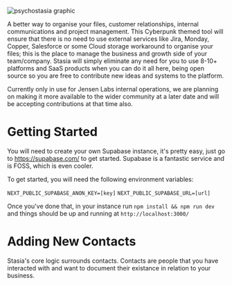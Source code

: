 ![psychostasia graphic](https://user-images.githubusercontent.com/99398403/222959200-11668430-670f-4454-91f2-815d1161916d.png)

A better way to organise your files, customer relationships, internal communications and project management. This Cyberpunk themed tool will ensure that there is no need to use external services like Jira, Monday, Copper, Salesforce or some Cloud storage workaround to organise your files; this is the place to manage the business and growth side of your team/company. Stasia will simply eliminate any need for you to use 8-10+ platforms and SaaS products when you can do it all here, being open source so you are free to contribute new ideas and systems to the platform.

Currently only in use for Jensen Labs internal operations, we are planning on making it more available to the wider community at a later date and will be accepting contributions at that time also.

# Getting Started
You will need to create your own Supabase instance, it's pretty easy, just go to https://supabase.com/ to get started. Supabase is a fantastic service and is FOSS, which is even cooler.

To get started, you will need the following environment variables:

`NEXT_PUBLIC_SUPABASE_ANON_KEY=[key]`
`NEXT_PUBLIC_SUPABASE_URL=[url]`

Once you've done that, in your instance run `npm install && npm run dev` and things should be up and running at `http://localhost:3000/`

# Adding New Contacts
Stasia's core logic surrounds contacts. Contacts are people that you have interacted with and want to document their existance in relation to your business.

